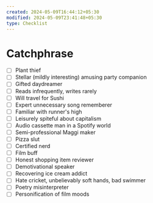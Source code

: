 ```yaml
---
created: 2024-05-09T16:44:12+05:30
modified: 2024-05-09T23:41:48+05:30
type: Checklist
---
```


# Catchphrase

- [ ] Plant thief
- [ ] Stellar (mildly interesting) amusing party companion
- [ ] Gifted daydreamer
- [ ] Reads infrequently, writes rarely
- [ ] Will travel for Sushi
- [ ] Expert unnecessary song rememberer
- [ ] Familiar with runner's high
- [ ] Leisurely spiteful about capitalism
- [ ] Audio cassette man in a Spotify world
- [ ] Semi-professional Maggi maker
- [ ] Pizza slut
- [ ] Certified nerd
- [ ] Film buff
- [ ] Honest shopping item reviewer
- [ ] Demotivational speaker
- [ ] Recovering ice cream addict
- [ ] Hate cricket, unbelievably soft hands, bad swimmer
- [ ] Poetry misinterpreter
- [ ] Personification of film moods 

